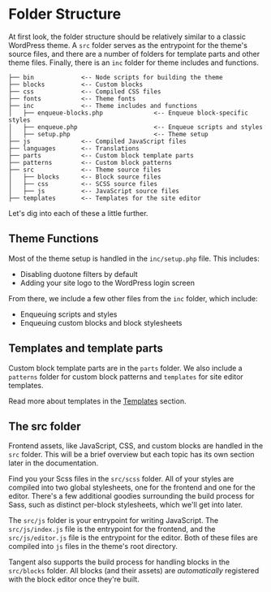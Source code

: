 # Folder Structure 

At first look, the folder structure should be relatively similar to a classic WordPress theme. A `src` folder serves as the entrypoint for the theme's source files, and there are a number of folders for template parts and other theme files. Finally, there is an `inc` folder for theme includes and functions.

```
├── bin 			<-- Node scripts for building the theme
├── blocks 			<-- Custom blocks
├── css 			<-- Compiled CSS files
├── fonts			<-- Theme fonts
├── inc				<-- Theme includes and functions
│   ├── enqueue-blocks.php				<-- Enqueue block-specific styles
│   ├── enqueue.php						<-- Enqueue scripts and styles
│   ├── setup.php						<-- Theme setup
├── js				<-- Compiled JavaScript files
├── languages 		<-- Translations
├── parts 			<-- Custom block template parts
├── patterns 		<-- Custom block patterns
├── src				<-- Theme source files
│   ├── blocks 		<-- Block source files
│   ├── css 		<-- SCSS source files
│   ├── js			<-- JavaScript source files
├── templates    	<-- Templates for the site editor
```

Let's dig into each of these a little further.

## Theme Functions

Most of the theme setup is handled in the `inc/setup.php` file. This includes:

- Disabling duotone filters by default
- Adding your site logo to the WordPress login screen

From there, we include a few other files from the `inc` folder, which include:
- Enqueuing scripts and styles
- Enqueuing custom blocks and block stylesheets

## Templates and template parts

Custom block template parts are in the `parts` folder. We also include a `patterns` folder for custom block patterns and `templates` for site editor templates.

Read more about templates in the [Templates](/functions-php/templates) section.

## The src folder

Frontend assets, like JavaScript, CSS, and custom blocks are handled in the `src` folder. This will be a brief overview but each topic has its own section later in the documentation. 

Find you your Scss files in the `src/scss` folder. All of your styles are compiled into two global stylesheets, one for the frontend and one for the editor. There's a few additional goodies surrounding the build process for Sass, such as distinct per-block stylesheets, which we'll get into later.

The `src/js` folder is your entrypoint for writing JavaScript. The `src/js/index.js` file is the entrypoint for the frontend, and the `src/js/editor.js` file is the entrypoint for the editor. Both of these files are compiled into `js` files in the theme's root directory.

Tangent also supports the build process for handling blocks in the `src/blocks` folder. All blocks (and their assets) are _automatically_ registered with the block editor once they're built. 
